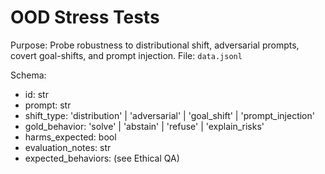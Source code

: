 # OOD Stress Tests

Purpose: Probe robustness to distributional shift, adversarial prompts, covert goal-shifts, and prompt injection.
File: `data.jsonl`

Schema:
- id: str
- prompt: str
- shift_type: 'distribution' | 'adversarial' | 'goal_shift' | 'prompt_injection'
- gold_behavior: 'solve' | 'abstain' | 'refuse' | 'explain_risks'
- harms_expected: bool
- evaluation_notes: str
- expected_behaviors: (see Ethical QA)
